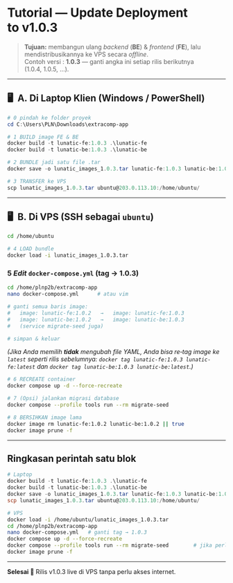 
# Tutorial — Update Deployment to v1.0.3

> **Tujuan:** membangun ulang *backend* (**BE**) & *frontend* (**FE**), lalu mendistribusikannya ke VPS secara _offline_.  
> Contoh versi : **1.0.3** — ganti angka ini setiap rilis berikutnya (1.0.4, 1.0.5, …).

---

## 🖥️  A. Di Laptop Klien (Windows / PowerShell)

```powershell
# 0 pindah ke folder proyek
cd C:\Users\PLN\Downloads\extracomp-app

# 1 BUILD image FE & BE
docker build -t lunatic-fe:1.0.3 .\lunatic-fe
docker build -t lunatic-be:1.0.3 .\lunatic-be

# 2 BUNDLE jadi satu file .tar
docker save -o lunatic_images_1.0.3.tar lunatic-fe:1.0.3 lunatic-be:1.0.3

# 3 TRANSFER ke VPS
scp lunatic_images_1.0.3.tar ubuntu@203.0.113.10:/home/ubuntu/
```

---

## 🖥️  B. Di VPS (SSH sebagai `ubuntu`)

```bash
cd /home/ubuntu

# 4 LOAD bundle
docker load -i lunatic_images_1.0.3.tar
```

### 5 _Edit_ `docker-compose.yml` (tag → **1.0.3**)

```bash
cd /home/plnp2b/extracomp-app
nano docker-compose.yml      # atau vim

# ganti semua baris image:
#   image: lunatic-fe:1.0.2   →   image: lunatic-fe:1.0.3
#   image: lunatic-be:1.0.2   →   image: lunatic-be:1.0.3
#   (service migrate-seed juga)

# simpan & keluar
```

*(Jika Anda memilih **tidak** mengubah file YAML, Anda bisa re‑tag image ke `latest` seperti rilis sebelumnya: `docker tag lunatic-fe:1.0.3 lunatic-fe:latest` dan `docker tag lunatic-be:1.0.3 lunatic-be:latest`.)*

```bash
# 6 RECREATE container
docker compose up -d --force-recreate

# 7 (Opsi) jalankan migrasi database
docker compose --profile tools run --rm migrate-seed

# 8 BERSIHKAN image lama
docker image rm lunatic-fe:1.0.2 lunatic-be:1.0.2 || true
docker image prune -f
```

---

## Ringkasan perintah satu blok

```powershell
# Laptop
docker build -t lunatic-fe:1.0.3 .\lunatic-fe
docker build -t lunatic-be:1.0.3 .\lunatic-be
docker save -o lunatic_images_1.0.3.tar lunatic-fe:1.0.3 lunatic-be:1.0.3
scp lunatic_images_1.0.3.tar ubuntu@203.0.113.10:/home/ubuntu/
```

```bash
# VPS
docker load -i /home/ubuntu/lunatic_images_1.0.3.tar
cd /home/plnp2b/extracomp-app
nano docker-compose.yml   # ganti tag → 1.0.3
docker compose up -d --force-recreate
docker compose --profile tools run --rm migrate-seed        # jika perlu
docker image prune -f
```

---

**Selesai 🎉** Rilis v1.0.3 live di VPS tanpa perlu akses internet.
